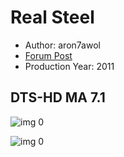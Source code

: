 # Real Steel

* Author: aron7awol
* [Forum Post](https://www.avsforum.com/threads/bass-eq-for-filtered-movies.2995212/post-56806234)
* Production Year: 2011

## DTS-HD MA 7.1

![img 0](https://i.imgur.com/sUKFXQn.jpg)

![img 0](https://i.imgur.com/mjDjtLa.png)

